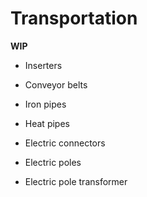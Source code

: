 # Transportation

**WIP**

- Inserters
- Conveyor belts

- Iron pipes
- Heat pipes

- Electric connectors
- Electric poles
- Electric pole transformer
